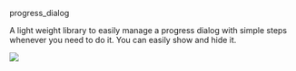 progress_dialog

A light weight library to easily manage a progress dialog with simple steps whenever you need to do it. You can easily show and hide it.

![](images/progress_dialog1.gif)